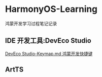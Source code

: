 # HarmonyOS-Learning
鸿蒙开发学习过程笔记记录

## IDE 开发工具:DevEco Studio
<a href="https://github.com/DIDA-lJ/HarmonyOS-Learning/blob/main/DevEco%20Studio-Keymap.md"> DevEco Studio-Keymap.md 鸿蒙开发快捷键</a>
## ArtTS
